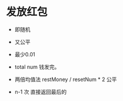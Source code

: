 # 发放红包

- 即随机
- 又公平
- 最少0.01
- total num 钱发完。

- 两倍均值法
  restMoney / resetNum * 2 公平
- n-1 次 直接返回最后的
